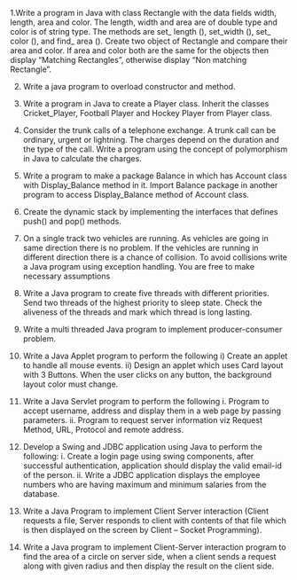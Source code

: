 1.Write a program in Java with class Rectangle with the data fields width, length, area and color. The length, width and area are of double type and color is of string
type. The methods are set_ length (), set_width (), set_ color (), and find_ area (). Create two object of Rectangle and compare their area and color. If area and color
both are the same for the objects then display “Matching Rectangles”, otherwise display “Non matching Rectangle”.

2. Write a java program to overload constructor and method.

3. Write a program in Java to create a Player class. Inherit the classes Cricket_Player, Football Player and Hockey Player from Player class.

4. Consider the trunk calls of a telephone exchange. A trunk call can be ordinary, urgent or lightning. The charges depend on the duration and the type of the call.
Write a program using the concept of polymorphism in Java to calculate the charges.

5. Write a program to make a package Balance in which has Account class with Display_Balance method in it. Import Balance package in another program to
access Display_Balance method of Account class.

6. Create the dynamic stack by implementing the interfaces that defines push() and pop() methods.

7. On a single track two vehicles are running. As vehicles are going in same direction there is no problem. If the vehicles are running in different direction there is a
chance of collision. To avoid collisions write a Java program using exception handling. You are free to make necessary assumptions

1. Write a Java program to create five threads with different priorities. Send two threads of the highest priority to sleep state. Check the aliveness of the threads and
mark which thread is long lasting.
2. Write a multi threaded Java program to implement producer-consumer problem.
3. Write a Java Applet program to perform the following
  i) Create an applet to handle all mouse events.
  ii) Design an applet which uses Card layout with 3 Buttons. When the user clicks on any button, the background layout color must change.
4. Write a Java Servlet program to perform the following
  i. Program to accept username, address and display them in a web page by passing parameters.
  ii. Program to request server information viz Request Method, URL, Protocol and remote address.
5. Develop a Swing and JDBC application using Java to perform the following:
  i. Create a login page using swing components, after successful authentication,  application should display the valid email-id of the person.
  ii. Write a JDBC application displays the employee numbers who are having maximum and minimum salaries from the database.
6. Write a Java Program to implement Client Server interaction (Client requests a file, Server responds to client with contents of that file which is then displayed on
the screen by Client – Socket Programming).
7. Write a Java program to implement Client-Server interaction program to find the area of a circle on server side, when a client sends a request along with given
radius and then display the result on the client side.
